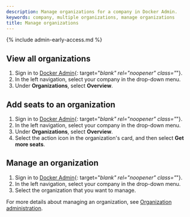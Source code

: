 ```yaml
---
description: Manage organizations for a company in Docker Admin.
keywords: company, multiple organizations, manage organizations
title: Manage organizations
---
```

{% include admin-early-access.md %}

## View all organizations

1. Sign in to [Docker Admin](https://admin.docker.com){: target="_blank" rel="noopener" class="_"}.
2. In the left navigation, select your company in the drop-down menu.
2. Under **Organizations**, select **Overview**.

## Add seats to an organization

1. Sign in to [Docker Admin](https://admin.docker.com){: target="_blank" rel="noopener" class="_"}.
2. In the left navigation, select your company in the drop-down menu.
2. Under **Organizations**, select **Overview**.
4. Select the action icon in the organization's card, and then select **Get more seats**.

## Manage an organization

1. Sign in to [Docker Admin](https://admin.docker.com){: target="_blank" rel="noopener" class="_"}.
2. In the left navigation, select your company in the drop-down menu.
3. Select the organization that you want to manage.

For more details about managing an organization, see [Organization administration](../organization/index.md).
